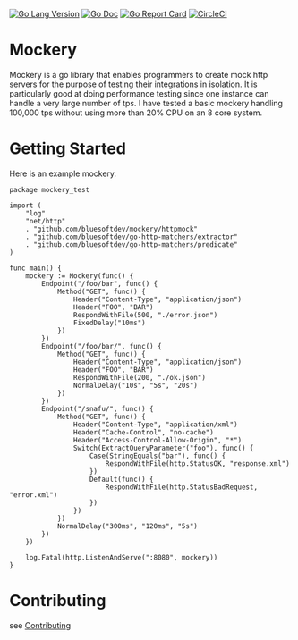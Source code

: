 [![Go Lang Version](https://img.shields.io/badge/go-1.9-blue.svg?style=plastic)](http://golang.com)
[![Go Doc](https://img.shields.io/badge/godoc-reference-blue.svg?style=plastic)](https://godoc.org/github.com/bluesoftdev/mockery)
[![Go Report Card](https://goreportcard.com/badge/github.com/bluesoftdev/mockery)](https://goreportcard.com/report/github.com/bluesoftdev/mockery)
[![CircleCI](https://circleci.com/gh/bluesoftdev/mockery/tree/master.svg?style=svg)](https://circleci.com/gh/bluesoftdev/mockery/tree/master)

# Mockery
Mockery is a go library that enables programmers to create mock http
servers for the purpose of testing their integrations in isolation.  It
is particularly good at doing performance testing since one instance can
handle a very large number of tps.  I have tested a basic mockery
handling 100,000 tps without using more than 20% CPU on an 8 core
system.

# Getting Started

Here is an example mockery.

``` golang
package mockery_test

import (
	"log"
	"net/http"
	. "github.com/bluesoftdev/mockery/httpmock"
	. "github.com/bluesoftdev/go-http-matchers/extractor"
	. "github.com/bluesoftdev/go-http-matchers/predicate"
)

func main() {
	mockery := Mockery(func() {
		Endpoint("/foo/bar", func() {
			Method("GET", func() {
				Header("Content-Type", "application/json")
				Header("FOO", "BAR")
				RespondWithFile(500, "./error.json")
				FixedDelay("10ms")
			})
		})
		Endpoint("/foo/bar/", func() {
			Method("GET", func() {
				Header("Content-Type", "application/json")
				Header("FOO", "BAR")
				RespondWithFile(200, "./ok.json")
				NormalDelay("10s", "5s", "20s")
			})
		})
		Endpoint("/snafu/", func() {
			Method("GET", func() {
				Header("Content-Type", "application/xml")
				Header("Cache-Control", "no-cache")
				Header("Access-Control-Allow-Origin", "*")
				Switch(ExtractQueryParameter("foo"), func() {
					Case(StringEquals("bar"), func() {
						RespondWithFile(http.StatusOK, "response.xml")
					})
					Default(func() {
						RespondWithFile(http.StatusBadRequest, "error.xml")
					})
				})
			})
			NormalDelay("300ms", "120ms", "5s")
		})
	})

	log.Fatal(http.ListenAndServe(":8080", mockery))
}
```

# Contributing

see [Contributing](CONTRIBUTING.md)
